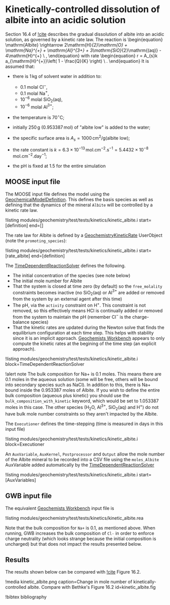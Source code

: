 # Kinetically-controlled dissolution of albite into an acidic solution

Section 16.4 of [!cite](bethke_2007) describes the gradual dissolution of albite into an acidic solution, as governed by a kinetic rate law.  The reaction is
\begin{equation}
\mathrm{Albite} \rightarrow 2\mathrm{H}_{2}\mathrm{O} + \mathrm{Na}^{+} + \mathrm{Al}^{3+} + 3\mathrm{SiO}_{2}\mathrm{(aq)} - 4\mathrm{H}^{+} \ ,
\end{equation}
with rate
\begin{equation}
r = A_{s}k a_{\mathrm{H}^{+}}\left( 1 - \frac{Q}{K} \right) \ .
\end{equation}
It is assumed that:

- there is 1$\,$kg of solvent water in addition to:

  - 0.1 molal Cl$^{-}$,
  - 0.1 molal Na$^{+}$,
  - $10^{-6}$ molal SiO$_{2}$(aq),
  - $10^{-6}$ molal Al$^{3+}$;
- the temperature is 70$^{\circ}$C;
- initially 250$\,$g (0.953387$\,$mol) of "albite low" is added to the water;
- the specific surface area is $A_{s} = 1000\,$cm$^{2}$/g(albite low);
- the rate constant is $k=6.3\times 10^{-13}\,$mol.cm$^{-2}$.s$^{-1} = 5.4432\times 10^{-8}\,$mol.cm$^{-2}$.day$^{-1}$;
- the pH is fixed at 1.5 for the entire simulation

## MOOSE input file

The MOOSE input file defines the model using the [GeochemicalModelDefinition](GeochemicalModelDefinition.md).  This defines the basis species as well as defining that the dynamics of the mineral `Albite` will be controlled by a kinetic rate law.

!listing modules/geochemistry/test/tests/kinetics/kinetic_albite.i start=[definition] end=[]

The rate law for Albite is defined by a [GeochemistryKineticRate](GeochemistryKineticRate.md) UserObject (note the `promoting_species`):

!listing modules/geochemistry/test/tests/kinetics/kinetic_albite.i start=[rate_albite] end=[definition]

The [TimeDependentReactionSolver](AddTimeDependentReactionSolverAction.md) defines the following.

- The initial concentration of the species (see note below)
- The initial mole number for Albite
- That the system is closed at time zero (by default) so the `free_molality` constraints becomes inactive (no SiO$_{2}$(aq) or Al$^{3+}$ are added or removed from the system by an external agent after this time)
- The pH, via the `activity` constraint on H$^{+}$.  This constraint is not removed, so this effectively means HCl is continually added or removed from the system to maintain the pH (remember Cl$^{-}$ is the charge-balance species)
- That the kinetic rates are updated during the Newton solve that finds the equilibrium configuration at each time step.  This helps with stability since it is an implicit approach.  [Geochemists Workbench](https://www.gwb.com/) appears to only compute the kinetic rates at the begining of the time step (an explicit approach).

!listing modules/geochemistry/test/tests/kinetics/kinetic_albite.i block=TimeDependentReactionSolver

!alert note
The bulk composition for Na+ is 0.1 moles.  This means there are 0.1 moles in the aqueous solution (some will be free, others will be bound into secondary species such as NaCl).  In addition to this, there is Na+ bound inside the 0.953387 moles of Albite.  If you wish to define the entire bulk composition (aqueous plus kinetic) you should use the `bulk_composition_with_kinetic` keyword, which would be set to 1.053387 moles in this case.  The other species (H$_{2}$O, Al$^{3+}$, SiO$_{2}$(aq) and H$^{+}$) do not have bulk mole number constraints so they aren't impacted by the Albite.

The `Executioner` defines the time-stepping (time is measured in days in this input file)

!listing modules/geochemistry/test/tests/kinetics/kinetic_albite.i block=Executioner

An `AuxVariable`, `AuxKernel`, `Postprocessor` and `Output` allow the mole number of the Albite mineral to be recorded into a CSV file using the `moles_Albite` AuxVariable added automatically by the [TimeDependentReactionSolver](AddTimeDependentReactionSolverAction.md)

!listing modules/geochemistry/test/tests/kinetics/kinetic_albite.i start=[AuxVariables]

## GWB input file

The equivalent [Geochemists Workbench](https://www.gwb.com/) input file is

!listing modules/geochemistry/test/tests/kinetics/kinetic_albite.rea

Note that the bulk composition for `Na+` is 0.1, as mentioned above.  When running, GWB increases the bulk composition of `Cl-` in order to enforce charge neutrality (which looks strange because the initial composition is uncharged) but that does not impact the results presented below.

## Results

The results shown below can be compared with [!cite](bethke_2007) Figure 16.2.

!media kinetic_albite.png caption=Change in mole number of kinetically-controlled albite.  Compare with Bethke's Figure 16.2  id=kinetic_albite.fig


!bibtex bibliography